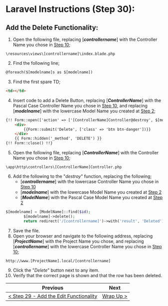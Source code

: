 # Laravel Instructions (Step 30):

## Add the Delete Functionality:

1. Open the following file, replacing [**_controllername_**] with the Controller Name you chose in [Step 10](laravel-10.md);

```
\resources\views\[controllername]\index.blade.php
```

2. Find the following line;

```HTML
@foreach($[modelname]s as $[modelname])
```

3. Find the first spare TD;

```HTML
<td></td>
```

4. Insert code to add a Delete Button, replacing [**_ControllerName_**] with the Pascal Case Controller Name you chose in [Step 10](laravel-10.md), and replacing [**_modelname_**] with the lowercase Model Name you created at [Step 2](laravel-2.md);

```HTML
{!! Form::open(['action' => ['[ControllerName]Controller@destroy', $[modelname]->id], 'method' => 'POST']) !!}
    <div>
        {{Form::submit('Delete', ['class' => 'btn btn-danger'])}}
    </div>
    {{ Form::hidden('_method', 'DELETE') }}
{!! Form::close() !!}
```

5. Open the following file, replacing [**_ControllerName_**] with the Controller Name you chose in [Step 10](laravel-10.md);

```
\app\http\controllers\[ControllerName]Controller.php
```

6. Add the following to the "_destroy_" function, replacing the following;
    - [**_controllername_**] with the lowercase Controller Name you chose in [Step 10](laravel-10.md)
    - [**_modelname_**] with the lowercase Model Name you created at [Step 2](laravel-2.md)
    - [**_ModelName_**] with the Pascal Case Model Name you created at [Step 2](laravel-2.md)

```PHP
$[modelname] = [ModelName]::find($id);
        $[modelname]->delete();
        return redirect('/[controllername]')->with('result', 'Deleted');
```

7. Save the file.
8. Open your browser and navigate to the following address, replacing [**_ProjectName_**] with the Project Name you chose, and replacing [**_controllername_**] with the lowercase Controller Name you chose in [Step 10](laravel-10.md);

```
http://www.[ProjectName].local/[controllername]
```

9. Click the "_Delete_" button next to any item.
10. Verify that the correct page is shown and that the row has been deleted.

| Previous | Next |
| -------- | ---- |
| [< Step 29 - Add the Edit Functionality](laravel-29.md) | [Wrap Up >](laravel-wrapup.md) |